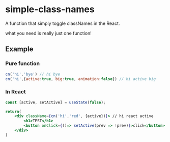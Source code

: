 # simple-class-names

A function that simply toggle classNames in the React.

what you need is really just one function!

## Example

### Pure function

```js
cn('hi','bye') // hi bye
cn('hi',{active:true, big:true, animation:false}) // hi active big
```

### In React

```jsx
const [active, setActive] = useState(false);

return(
    <div className={cn('hi','red', {active})}> // hi react active
        <h1>TEST</h1>
        <button onClick={()=> setActive(prev => !prev)}>click</button>
    </div>
)
```
